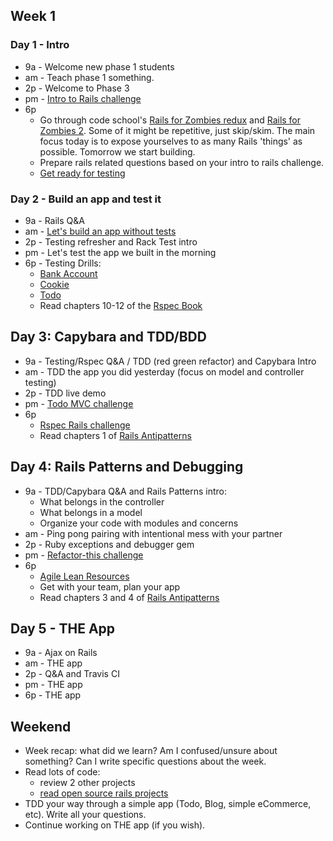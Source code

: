 ## Week 1

### Day 1 - Intro

- 9a - Welcome new phase 1 students
- am - Teach phase 1 something.
- 2p - Welcome to Phase 3
- pm - [Intro to Rails challenge](https://github.com/sea-lions-2014/intro-to-rails-challenge)
- 6p
  - Go through code school's [Rails for Zombies redux](https://www.codeschool.com/courses/rails-for-zombies-redux) and [Rails for Zombies 2](https://www.codeschool.com/courses/rails-for-zombies-2). Some of it might be repetitive, just skip/skim. The main focus today is to expose yourselves to as many Rails 'things' as possible. Tomorrow we start building.
  - Prepare rails related questions based on your intro to rails challenge.
  - [Get ready for testing](https://github.com/sea-lions-2014/phase-3-guide/blob/master/week-1/discussions/rspec.md)

### Day 2 - Build an app and test it

- 9a - Rails Q&A
- am - [Let's build an app without tests](https://github.com/sea-lions-2014/sinatra-to-rails-pick-1-of-3-challenge)
- 2p - Testing refresher and Rack Test intro
- pm - Let's test the app we built in the morning
- 6p - Testing Drills:
  - [Bank Account](https://github.com/sea-lions-2014/rspec-drill-bank-account-challenge)
  - [Cookie](https://github.com/sea-lions-2014/rspec-drill-test-a-cookie-challenge)
  - [Todo](https://github.com/sea-lions-2014/rspec-drill-simple-todo-challenge)
  - Read chapters 10-12 of the [Rspec Book](https://www.dropbox.com/sh/tms1v3cjny3khwv/02m1J7EK5s/Books/4%20Testing%20-%20TDD/The%20RSpec%20Book%20v2.pdf)

## Day 3: Capybara and TDD/BDD
- 9a - Testing/Rspec Q&A / TDD (red green refactor) and Capybara Intro
- am - TDD the app you did yesterday (focus on model and controller testing)
- 2p - TDD live demo
- pm - [Todo MVC challenge](https://github.com/sea-lions-2014/todomvc-rails-challenge)
- 6p
  - [Rspec Rails challenge](https://github.com/sea-lions-2014/sf-rspec-rails-challenge)
  - Read chapters 1 of [Rails Antipatterns](https://www.dropbox.com/sh/tms1v3cjny3khwv/XHUZ8ndPU1/Books/5%20Sinatra%20and%20Rails/Rails%20Antipatterns%20-%20Refactoring%20Best%20Practices.pdf)

## Day 4: Rails Patterns and Debugging
- 9a - TDD/Capybara Q&A and Rails Patterns intro:
  - What belongs in the controller
  - What belongs in a model
  - Organize your code with modules and concerns
- am - Ping pong pairing with intentional mess with your partner
- 2p - Ruby exceptions and debugger gem
- pm - [Refactor-this challenge](https://github.com/Devbootcamp/refactor-this-challenge)
- 6p
  - [Agile Lean Resources](https://gist.github.com/jeffreywescott/5223873)
  - Get with your team, plan your app
  - Read chapters 3 and 4 of [Rails Antipatterns](https://www.dropbox.com/sh/tms1v3cjny3khwv/XHUZ8ndPU1/Books/5%20Sinatra%20and%20Rails/Rails%20Antipatterns%20-%20Refactoring%20Best%20Practices.pdf)

## Day 5 - THE App
- 9a - Ajax on Rails
- am - THE app
- 2p - Q&A and Travis CI
- pm - THE app
- 6p - THE app

## Weekend
- Week recap: what did we learn? Am I confused/unsure about something? Can I write specific questions about the week.
- Read lots of code:
  - review 2 other projects
  - [read open source rails projects](http://www.opensourcerails.com/)
- TDD your way through a simple app (Todo, Blog, simple eCommerce, etc). Write all your questions.
- Continue working on THE app (if you wish).

